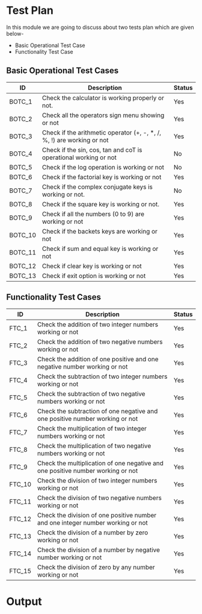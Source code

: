 # Test Plan
  In this module we are going to discuss about two tests plan which are given below-
 - Basic Operational Test Case
 - Functionality Test Case
## Basic Operational Test Cases
   |   ID   |                         Description 	                                | Status |
   |--------|-----------------------------------------------------------------------|--------|
   | BOTC_1 | Check the calculator is working properly or not.                      |  Yes   |
   | BOTC_2 | Check all the operators sign menu showing or not                      |  Yes   |
   | BOTC_3 | Check if the arithmetic operator (+, -, *, /, %, !) are working or not|  Yes   |
   | BOTC_4 | Check if the sin, cos, tan and coT is operational working or not      |  No    |
   | BOTC_5 | Check if the log operation is working or not                          |  No    |
   | BOTC_6 | Check if the factorial key is working or not                          |  Yes   |
   | BOTC_7 | Check if the complex conjugate keys is working or not.                |  No    |
   | BOTC_8 | Check if the square key is working or not.                            |  Yes   |
   | BOTC_9 | Check if all the numbers (0 to 9) are working or not                  |  Yes   |
   | BOTC_10| Check if the backets keys are working or not                          |  Yes   |
   | BOTC_11| Check if sum and equal key is working or not                          |  Yes   |
   | BOTC_12| Check if clear key is working or not                                  |  Yes   |
   | BOTC_13| Check if exit option is working or not                                |  Yes   |

## Functionality Test Cases  
   |   ID   |                                 Description 	                                   | Status |
   |--------|----------------------------------------------------------------------------------|--------|
   | FTC_1  | Check the addition of two integer numbers working or not                         |  Yes   |
   | FTC_2  | Check the addition of two negative numbers working or not                        |  Yes   |
   | FTC_3  | Check the addition of one positive and one negative number working or not        |  Yes   |
   | FTC_4  | Check the subtraction of two integer numbers working or not                      |  Yes   |
   | FTC_5  | Check the subtraction of two negative numbers working or not                     |  Yes   |
   | FTC_6  | Check the subtraction of one negative and one positive number working or not     |  Yes   |
   | FTC_7  | Check the multiplication of two integer numbers working or not                   |  Yes   |
   | FTC_8  | Check the multiplication of two negative numbers working or not                  |  Yes   |
   | FTC_9  | Check the multiplication of one negative and one positive number working or not  |  Yes   |
   | FTC_10 | Check the division of two integer numbers working or not                         |  Yes   |
   | FTC_11 | Check the division of two negative numbers working or not                        |  Yes   |
   | FTC_12 | Check the division of one positive number and one integer number working or not  |  Yes   |
   | FTC_13 | Check the division of a number by zero working or not                            |  Yes   |
   | FTC_14 | Check the division of a number by negative number working or not                 |  Yes   |
   | FTC_15 | Check the division of zero by any number working or not                          |  Yes   |
   
   # Output
  

